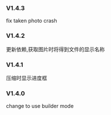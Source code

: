 ### V1.4.3
fix taken photo crash

### V1.4.2
更新依赖,获取图片时将得到文件的显示名称

### V1.4.1
压缩时显示进度框

### V1.4.0
change to use builder mode
